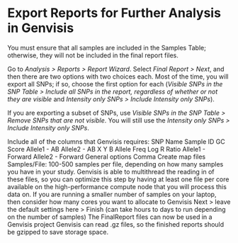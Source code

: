 # Export Reports for Further Analysis in Genvisis

You must ensure that all samples are included in the Samples Table; otherwise, they will not be included in the final report files.

Go to *Analysis > Reports > Report Wizard*.
Select *Final Report > Next*, and then there are two options with two choices each. Most of the time, you will export all SNPs; if so, choose the first option for each (*Visible SNPs in the SNP Table > Include all SNPs in the report, regardless of whether or not they are visible* and *Intensity only SNPs > Include Intensity only SNPs*).

If you are exporting a subset of SNPs, use *Visible SNPs in the SNP Table > Remove SNPs that are not visible*. You will still use the *Intensity only SNPs > Include Intensity only SNPs*.

Include all of the columns that Genvisis requires:
SNP Name
Sample ID
GC Score
Allele1 - AB
Allele2 - AB
X
Y
B Allele Freq
Log R Ratio
Allele1 - Forward
Allele2 - Forward
General options
Comma
Create map files
Samples/File: 100-500 samples per file, depending on how many samples you have in your study. Genvisis is able to multithread the reading in of these files, so you can optimize this step by having at least one file per core available on the high-performance compute node that you will process this data on. If you are running a smaller number of samples on your laptop, then consider how many cores you want to allocate to Genvisis
Next > leave the default settings here > Finish (can take hours to days to run depending on the number of samples)
The FinalReport files can now be used in a Genvisis project
Genvisis can read .gz files, so the finished reports should be gzipped to save storage space.

